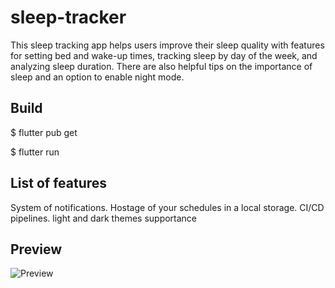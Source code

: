 # sleep-tracker
This sleep tracking app helps users improve their sleep quality with features for setting bed and wake-up times, tracking sleep by day of the week, and analyzing sleep duration. There are also helpful tips on the importance of sleep and an option to enable night mode.

## Build

$ flutter pub get

$ flutter run 

## List of features

System of notifications. Hostage of your schedules in a local storage. CI/CD pipelines. light and dark themes supportance

## Preview

![Preview](images/my-image.png)